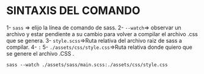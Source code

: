 # SINTAXIS DEL COMANDO

1- `sass` => elijo la línea de comando de sass.
2- `--watch`=> observar un archivo y estar pendiente a su cambio para volver a compilar el archivo .css que se genera.
3- `style.scss`=>Ruta relativa del archivo raiz de sass a compilar.
4- `:`
5- `./assets/css/style.css`=>Ruta relativa donde quiero que se genere el archivo .CSS .


 `sass --watch ./assets/sass/main.scss:./assets/css/style.css`